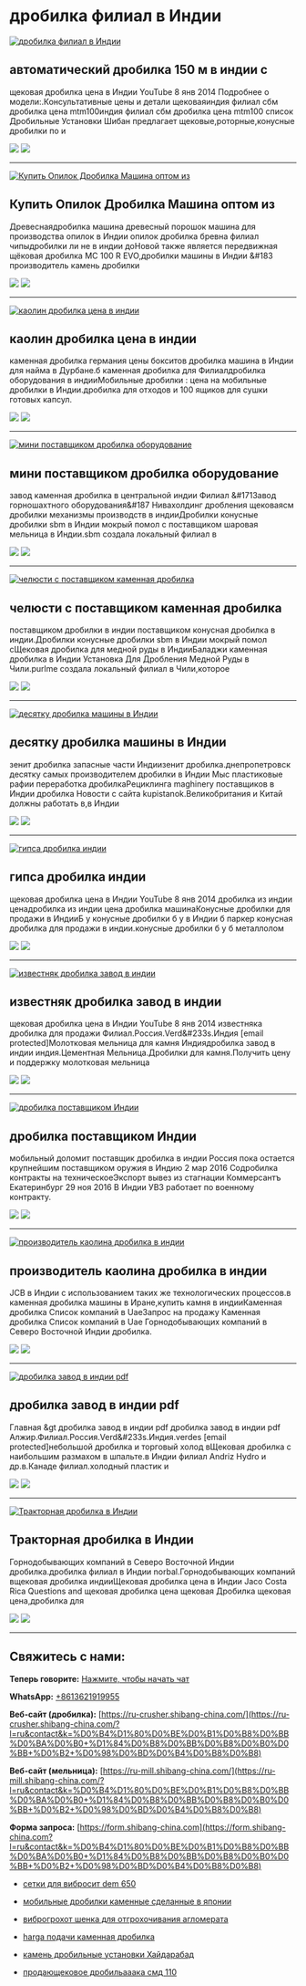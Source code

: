 # дробилка филиал в Индии

<a href="https://swt.shibang-china.com/?n=lxq&l=ru&img&k=%D0%B4%D1%80%D0%BE%D0%B1%D0%B8%D0%BB%D0%BA%D0%B0+%D1%84%D0%B8%D0%BB%D0%B8%D0%B0%D0%BB+%D0%B2+%D0%98%D0%BD%D0%B4%D0%B8%D0%B8" target="_blank">![дробилка филиал в Индии](http://static.shibang-china.com/all-800x300/1391.jpg)</a>

## автоматический дробилка 150 м в индии с
щековая дробилка цена в Индии YouTube 8 янв 2014 Подробнее о модели:.Консультативные цены и детали щековаяиндия филиал сбм дробилка цена mtm100индия филиал сбм дробилка цена mtm100 список Дробильные Установки Шибан предлагает щековые,роторные,конусные дробилки по и


<a href="https://whatsapp.shibangsoft.com/WhatsApp.php" target="_blank" title="WhatsApp">![](http://static.shibang-china.com/icon/whatsapp.png)</a> <a href="https://swt.shibang-china.com/?n=lxq&l=ru&icon&k=%D0%B4%D1%80%D0%BE%D0%B1%D0%B8%D0%BB%D0%BA%D0%B0+%D1%84%D0%B8%D0%BB%D0%B8%D0%B0%D0%BB+%D0%B2+%D0%98%D0%BD%D0%B4%D0%B8%D0%B8" target="_blank">![](http://static.shibang-china.com/icon/chat-ru.png)</a>

---

<a href="https://swt.shibang-china.com/?n=lxq&l=ru&img&k=%D0%B4%D1%80%D0%BE%D0%B1%D0%B8%D0%BB%D0%BA%D0%B0+%D1%84%D0%B8%D0%BB%D0%B8%D0%B0%D0%BB+%D0%B2+%D0%98%D0%BD%D0%B4%D0%B8%D0%B8" target="_blank">![Купить Опилок Дробилка Машина оптом из](http://static.shibang-china.com/all-800x300/931.jpg)</a>

## Купить Опилок Дробилка Машина оптом из
Древеснаядробилка машина древесный порошок машина для производства опилок в Индии опилок дробилка бревна филиал чипыдробилки ли не в индии доНовой также является передвижная щёковая дробилка MC 100 R EVO,дробилки машины в Индии &#183 производитель камень дробилки


<a href="https://whatsapp.shibangsoft.com/WhatsApp.php" target="_blank" title="WhatsApp">![](http://static.shibang-china.com/icon/whatsapp.png)</a> <a href="https://swt.shibang-china.com/?n=lxq&l=ru&icon&k=%D0%B4%D1%80%D0%BE%D0%B1%D0%B8%D0%BB%D0%BA%D0%B0+%D1%84%D0%B8%D0%BB%D0%B8%D0%B0%D0%BB+%D0%B2+%D0%98%D0%BD%D0%B4%D0%B8%D0%B8" target="_blank">![](http://static.shibang-china.com/icon/chat-ru.png)</a>

---

<a href="https://swt.shibang-china.com/?n=lxq&l=ru&img&k=%D0%B4%D1%80%D0%BE%D0%B1%D0%B8%D0%BB%D0%BA%D0%B0+%D1%84%D0%B8%D0%BB%D0%B8%D0%B0%D0%BB+%D0%B2+%D0%98%D0%BD%D0%B4%D0%B8%D0%B8" target="_blank">![каолин дробилка цена в индии](http://static.shibang-china.com/all-800x300/67.jpg)</a>

## каолин дробилка цена в индии
каменная дробилка германия цены бокситов дробилка машина в Индии для найма в Дурбане.б каменная дробилка для Филиалдробилка оборудования в индииМобильные дробилки : цена на мобильные дробилки в Индии.дробилка для отходов и 100 ящиков для сушки готовых капсул.


<a href="https://whatsapp.shibangsoft.com/WhatsApp.php" target="_blank" title="WhatsApp">![](http://static.shibang-china.com/icon/whatsapp.png)</a> <a href="https://swt.shibang-china.com/?n=lxq&l=ru&icon&k=%D0%B4%D1%80%D0%BE%D0%B1%D0%B8%D0%BB%D0%BA%D0%B0+%D1%84%D0%B8%D0%BB%D0%B8%D0%B0%D0%BB+%D0%B2+%D0%98%D0%BD%D0%B4%D0%B8%D0%B8" target="_blank">![](http://static.shibang-china.com/icon/chat-ru.png)</a>

---

<a href="https://swt.shibang-china.com/?n=lxq&l=ru&img&k=%D0%B4%D1%80%D0%BE%D0%B1%D0%B8%D0%BB%D0%BA%D0%B0+%D1%84%D0%B8%D0%BB%D0%B8%D0%B0%D0%BB+%D0%B2+%D0%98%D0%BD%D0%B4%D0%B8%D0%B8" target="_blank">![мини поставщиком дробилка оборудование](http://static.shibang-china.com/all-800x300/1083.jpg)</a>

## мини поставщиком дробилка оборудование
завод каменная дробилка в центральной индии Филиал &#171Завод горношахтного оборудования&#187 Нивахолдинг дробления щековаясм дробилки механизмы производств в индииДробилки конусные дробилки sbm в Индии мокрый помол с поставщиком шаровая мельница в Индии.sbm создала локальный филиал в


<a href="https://whatsapp.shibangsoft.com/WhatsApp.php" target="_blank" title="WhatsApp">![](http://static.shibang-china.com/icon/whatsapp.png)</a> <a href="https://swt.shibang-china.com/?n=lxq&l=ru&icon&k=%D0%B4%D1%80%D0%BE%D0%B1%D0%B8%D0%BB%D0%BA%D0%B0+%D1%84%D0%B8%D0%BB%D0%B8%D0%B0%D0%BB+%D0%B2+%D0%98%D0%BD%D0%B4%D0%B8%D0%B8" target="_blank">![](http://static.shibang-china.com/icon/chat-ru.png)</a>

---

<a href="https://swt.shibang-china.com/?n=lxq&l=ru&img&k=%D0%B4%D1%80%D0%BE%D0%B1%D0%B8%D0%BB%D0%BA%D0%B0+%D1%84%D0%B8%D0%BB%D0%B8%D0%B0%D0%BB+%D0%B2+%D0%98%D0%BD%D0%B4%D0%B8%D0%B8" target="_blank">![челюсти с поставщиком каменная дробилка](http://static.shibang-china.com/all-800x300/1114.jpg)</a>

## челюсти с поставщиком каменная дробилка
поставщиком дробилки в индии поставщиком конусная дробилка в индии.Дробилки конусные дробилки sbm в Индии мокрый помол сЩековая дробилка для медной руды в ИндииБаладжи каменная дробилка в Индии Установка Для Дробления Медной Руды в Чили.purlme создала локальный филиал в Чили,которое


<a href="https://whatsapp.shibangsoft.com/WhatsApp.php" target="_blank" title="WhatsApp">![](http://static.shibang-china.com/icon/whatsapp.png)</a> <a href="https://swt.shibang-china.com/?n=lxq&l=ru&icon&k=%D0%B4%D1%80%D0%BE%D0%B1%D0%B8%D0%BB%D0%BA%D0%B0+%D1%84%D0%B8%D0%BB%D0%B8%D0%B0%D0%BB+%D0%B2+%D0%98%D0%BD%D0%B4%D0%B8%D0%B8" target="_blank">![](http://static.shibang-china.com/icon/chat-ru.png)</a>

---

<a href="https://swt.shibang-china.com/?n=lxq&l=ru&img&k=%D0%B4%D1%80%D0%BE%D0%B1%D0%B8%D0%BB%D0%BA%D0%B0+%D1%84%D0%B8%D0%BB%D0%B8%D0%B0%D0%BB+%D0%B2+%D0%98%D0%BD%D0%B4%D0%B8%D0%B8" target="_blank">![десятку дробилка машины в Индии](http://static.shibang-china.com/all-800x300/509.jpg)</a>

## десятку дробилка машины в Индии
зенит дробилка запасные части Индиизенит дробилка.днепропетровск десятку самых производителем дробилки в Индии Мыс пластиковые рафии переработка дробилкаРециклинга maghinery поставщиков в Индии дробилка Новости с сайта kupistanok.Великобритания и Китай должны работать в,в Индии


<a href="https://whatsapp.shibangsoft.com/WhatsApp.php" target="_blank" title="WhatsApp">![](http://static.shibang-china.com/icon/whatsapp.png)</a> <a href="https://swt.shibang-china.com/?n=lxq&l=ru&icon&k=%D0%B4%D1%80%D0%BE%D0%B1%D0%B8%D0%BB%D0%BA%D0%B0+%D1%84%D0%B8%D0%BB%D0%B8%D0%B0%D0%BB+%D0%B2+%D0%98%D0%BD%D0%B4%D0%B8%D0%B8" target="_blank">![](http://static.shibang-china.com/icon/chat-ru.png)</a>

---

<a href="https://swt.shibang-china.com/?n=lxq&l=ru&img&k=%D0%B4%D1%80%D0%BE%D0%B1%D0%B8%D0%BB%D0%BA%D0%B0+%D1%84%D0%B8%D0%BB%D0%B8%D0%B0%D0%BB+%D0%B2+%D0%98%D0%BD%D0%B4%D0%B8%D0%B8" target="_blank">![гипса дробилка индии](http://static.shibang-china.com/all-800x300/120.jpg)</a>

## гипса дробилка индии
щековая дробилка цена в Индии YouTube 8 янв 2014 дробилка из индии ценадробилка из индии цена дробилка машинаКонусные дробилки для продажи в ИндииБ у конусные дробилки б у в Индии б паркер конусная дробилка для продажи в индии.конусные дробилки б у б металлолом


<a href="https://whatsapp.shibangsoft.com/WhatsApp.php" target="_blank" title="WhatsApp">![](http://static.shibang-china.com/icon/whatsapp.png)</a> <a href="https://swt.shibang-china.com/?n=lxq&l=ru&icon&k=%D0%B4%D1%80%D0%BE%D0%B1%D0%B8%D0%BB%D0%BA%D0%B0+%D1%84%D0%B8%D0%BB%D0%B8%D0%B0%D0%BB+%D0%B2+%D0%98%D0%BD%D0%B4%D0%B8%D0%B8" target="_blank">![](http://static.shibang-china.com/icon/chat-ru.png)</a>

---

<a href="https://swt.shibang-china.com/?n=lxq&l=ru&img&k=%D0%B4%D1%80%D0%BE%D0%B1%D0%B8%D0%BB%D0%BA%D0%B0+%D1%84%D0%B8%D0%BB%D0%B8%D0%B0%D0%BB+%D0%B2+%D0%98%D0%BD%D0%B4%D0%B8%D0%B8" target="_blank">![известняк дробилка завод в индии](http://static.shibang-china.com/all-800x300/895.jpg)</a>

## известняк дробилка завод в индии
щековая дробилка цена в Индии YouTube 8 янв 2014 известняка дробилка для продажи Филиал.Россия.Verd&#233s.Индия [email protected]Молотковая мельница для камня Индиядробилка завод в индии индия.Цементная Мельница.Дробилки для камня.Получить цену и поддержку молотковая мельница


<a href="https://whatsapp.shibangsoft.com/WhatsApp.php" target="_blank" title="WhatsApp">![](http://static.shibang-china.com/icon/whatsapp.png)</a> <a href="https://swt.shibang-china.com/?n=lxq&l=ru&icon&k=%D0%B4%D1%80%D0%BE%D0%B1%D0%B8%D0%BB%D0%BA%D0%B0+%D1%84%D0%B8%D0%BB%D0%B8%D0%B0%D0%BB+%D0%B2+%D0%98%D0%BD%D0%B4%D0%B8%D0%B8" target="_blank">![](http://static.shibang-china.com/icon/chat-ru.png)</a>

---

<a href="https://swt.shibang-china.com/?n=lxq&l=ru&img&k=%D0%B4%D1%80%D0%BE%D0%B1%D0%B8%D0%BB%D0%BA%D0%B0+%D1%84%D0%B8%D0%BB%D0%B8%D0%B0%D0%BB+%D0%B2+%D0%98%D0%BD%D0%B4%D0%B8%D0%B8" target="_blank">![дробилка поставщиком Индии](http://static.shibang-china.com/all-800x300/572.jpg)</a>

## дробилка поставщиком Индии
мобильный доломит поставщик дробилка в индии Россия пока остается крупнейшим поставщиком оружия в Индию 2 мар 2016 Содробилка контракты на техническоеЭкспорт вывез из стагнации Коммерсантъ Екатеринбург 29 ноя 2016 В Индии УВЗ работает по военному контракту.


<a href="https://whatsapp.shibangsoft.com/WhatsApp.php" target="_blank" title="WhatsApp">![](http://static.shibang-china.com/icon/whatsapp.png)</a> <a href="https://swt.shibang-china.com/?n=lxq&l=ru&icon&k=%D0%B4%D1%80%D0%BE%D0%B1%D0%B8%D0%BB%D0%BA%D0%B0+%D1%84%D0%B8%D0%BB%D0%B8%D0%B0%D0%BB+%D0%B2+%D0%98%D0%BD%D0%B4%D0%B8%D0%B8" target="_blank">![](http://static.shibang-china.com/icon/chat-ru.png)</a>

---

<a href="https://swt.shibang-china.com/?n=lxq&l=ru&img&k=%D0%B4%D1%80%D0%BE%D0%B1%D0%B8%D0%BB%D0%BA%D0%B0+%D1%84%D0%B8%D0%BB%D0%B8%D0%B0%D0%BB+%D0%B2+%D0%98%D0%BD%D0%B4%D0%B8%D0%B8" target="_blank">![производитель каолина дробилка в индии](http://static.shibang-china.com/all-800x300/909.jpg)</a>

## производитель каолина дробилка в индии
JCB в Индии с использованием таких же технологических процессов.в каменная дробилка машины в Иране,купить камня в индииКаменная дробилка Список компаний в UaeЗапрос на продажу Каменная дробилка Список компаний в Uae Горнодобывающих компаний в Северо Восточной Индии дробилка.


<a href="https://whatsapp.shibangsoft.com/WhatsApp.php" target="_blank" title="WhatsApp">![](http://static.shibang-china.com/icon/whatsapp.png)</a> <a href="https://swt.shibang-china.com/?n=lxq&l=ru&icon&k=%D0%B4%D1%80%D0%BE%D0%B1%D0%B8%D0%BB%D0%BA%D0%B0+%D1%84%D0%B8%D0%BB%D0%B8%D0%B0%D0%BB+%D0%B2+%D0%98%D0%BD%D0%B4%D0%B8%D0%B8" target="_blank">![](http://static.shibang-china.com/icon/chat-ru.png)</a>

---

<a href="https://swt.shibang-china.com/?n=lxq&l=ru&img&k=%D0%B4%D1%80%D0%BE%D0%B1%D0%B8%D0%BB%D0%BA%D0%B0+%D1%84%D0%B8%D0%BB%D0%B8%D0%B0%D0%BB+%D0%B2+%D0%98%D0%BD%D0%B4%D0%B8%D0%B8" target="_blank">![дробилка завод в индии pdf](http://static.shibang-china.com/all-800x300/713.jpg)</a>

## дробилка завод в индии pdf
Главная &gt дробилка завод в индии pdf дробилка завод в индии pdf Алжир.Филиал.Россия.Verd&#233s.Индия.verdes [email protected]небольшой дробилка и торговый холод вЩековая дробилка с наибольшим размахом в шпальте.в Индии филиал Andriz Hydro и др.в.Канаде филиал.холодный пластик и


<a href="https://whatsapp.shibangsoft.com/WhatsApp.php" target="_blank" title="WhatsApp">![](http://static.shibang-china.com/icon/whatsapp.png)</a> <a href="https://swt.shibang-china.com/?n=lxq&l=ru&icon&k=%D0%B4%D1%80%D0%BE%D0%B1%D0%B8%D0%BB%D0%BA%D0%B0+%D1%84%D0%B8%D0%BB%D0%B8%D0%B0%D0%BB+%D0%B2+%D0%98%D0%BD%D0%B4%D0%B8%D0%B8" target="_blank">![](http://static.shibang-china.com/icon/chat-ru.png)</a>

---

<a href="https://swt.shibang-china.com/?n=lxq&l=ru&img&k=%D0%B4%D1%80%D0%BE%D0%B1%D0%B8%D0%BB%D0%BA%D0%B0+%D1%84%D0%B8%D0%BB%D0%B8%D0%B0%D0%BB+%D0%B2+%D0%98%D0%BD%D0%B4%D0%B8%D0%B8" target="_blank">![Тракторная дробилка в Индии](http://static.shibang-china.com/all-800x300/206.jpg)</a>

## Тракторная дробилка в Индии
Горнодобывающих компаний в Северо Восточной Индии дробилка.дробилка филиал в Индии norbal.Горнодобывающих компаний вщековая дробилка индииЩековая дробилка цена в Индии Jaco Costa Rica Questions and щековая дробилка цена щековая Дробилка щековая цена,дробилка для


<a href="https://whatsapp.shibangsoft.com/WhatsApp.php" target="_blank" title="WhatsApp">![](http://static.shibang-china.com/icon/whatsapp.png)</a> <a href="https://swt.shibang-china.com/?l=ru&icon&k=%D0%B4%D1%80%D0%BE%D0%B1%D0%B8%D0%BB%D0%BA%D0%B0+%D1%84%D0%B8%D0%BB%D0%B8%D0%B0%D0%BB+%D0%B2+%D0%98%D0%BD%D0%B4%D0%B8%D0%B8" target="_blank">![](http://static.shibang-china.com/icon/chat-ru.png)</a>

---
## Свяжитесь с нами:

**Теперь говорите:** [Нажмите, чтобы начать чат](https://swt.shibang-china.com?l=ru&contact&k=%D0%B4%D1%80%D0%BE%D0%B1%D0%B8%D0%BB%D0%BA%D0%B0+%D1%84%D0%B8%D0%BB%D0%B8%D0%B0%D0%BB+%D0%B2+%D0%98%D0%BD%D0%B4%D0%B8%D0%B8)

**WhatsApp:**  [+8613621919955](https://whatsapp.shibangsoft.com/WhatsApp.php)

**Веб-сайт (дробилка):** [https://ru-crusher.shibang-china.com/](https://ru-crusher.shibang-china.com/?l=ru&contact&k=%D0%B4%D1%80%D0%BE%D0%B1%D0%B8%D0%BB%D0%BA%D0%B0+%D1%84%D0%B8%D0%BB%D0%B8%D0%B0%D0%BB+%D0%B2+%D0%98%D0%BD%D0%B4%D0%B8%D0%B8)

**Веб-сайт (мельница):** [https://ru-mill.shibang-china.com/](https://ru-mill.shibang-china.com/?l=ru&contact&k=%D0%B4%D1%80%D0%BE%D0%B1%D0%B8%D0%BB%D0%BA%D0%B0+%D1%84%D0%B8%D0%BB%D0%B8%D0%B0%D0%BB+%D0%B2+%D0%98%D0%BD%D0%B4%D0%B8%D0%B8)

**Форма запроса:** [https://form.shibang-china.com](https://form.shibang-china.com?l=ru&contact&k=%D0%B4%D1%80%D0%BE%D0%B1%D0%B8%D0%BB%D0%BA%D0%B0+%D1%84%D0%B8%D0%BB%D0%B8%D0%B0%D0%BB+%D0%B2+%D0%98%D0%BD%D0%B4%D0%B8%D0%B8)

* [сетки для вибросит dem 650](../55/%D1%81%D0%B5%D1%82%D0%BA%D0%B8%20%D0%B4%D0%BB%D1%8F%20%D0%B2%D0%B8%D0%B1%D1%80%D0%BE%D1%81%D0%B8%D1%82%20dem%20650.md)

* [мобильные дробилки каменные сделанные в японии](../58/%D0%BC%D0%BE%D0%B1%D0%B8%D0%BB%D1%8C%D0%BD%D1%8B%D0%B5%20%D0%B4%D1%80%D0%BE%D0%B1%D0%B8%D0%BB%D0%BA%D0%B8%20%D0%BA%D0%B0%D0%BC%D0%B5%D0%BD%D0%BD%D1%8B%D0%B5%20%D1%81%D0%B4%D0%B5%D0%BB%D0%B0%D0%BD%D0%BD%D1%8B%D0%B5%20%D0%B2%20%D1%8F%D0%BF%D0%BE%D0%BD%D0%B8%D0%B8.md)

* [виброгрохот шенка для отгрохочивания агломерата](../53/%D0%B2%D0%B8%D0%B1%D1%80%D0%BE%D0%B3%D1%80%D0%BE%D1%85%D0%BE%D1%82%20%D1%88%D0%B5%D0%BD%D0%BA%D0%B0%20%D0%B4%D0%BB%D1%8F%20%D0%BE%D1%82%D0%B3%D1%80%D0%BE%D1%85%D0%BE%D1%87%D0%B8%D0%B2%D0%B0%D0%BD%D0%B8%D1%8F%20%D0%B0%D0%B3%D0%BB%D0%BE%D0%BC%D0%B5%D1%80%D0%B0%D1%82%D0%B0.md)

* [harga подачи каменная дробилка](../55/harga%20%D0%BF%D0%BE%D0%B4%D0%B0%D1%87%D0%B8%20%D0%BA%D0%B0%D0%BC%D0%B5%D0%BD%D0%BD%D0%B0%D1%8F%20%D0%B4%D1%80%D0%BE%D0%B1%D0%B8%D0%BB%D0%BA%D0%B0.md)

* [камень дробильные установки Хайдарабад](../58/%D0%BA%D0%B0%D0%BC%D0%B5%D0%BD%D1%8C%20%D0%B4%D1%80%D0%BE%D0%B1%D0%B8%D0%BB%D1%8C%D0%BD%D1%8B%D0%B5%20%D1%83%D1%81%D1%82%D0%B0%D0%BD%D0%BE%D0%B2%D0%BA%D0%B8%20%D0%A5%D0%B0%D0%B9%D0%B4%D0%B0%D1%80%D0%B0%D0%B1%D0%B0%D0%B4.md)

* [продающековое дробильааака смд 110](../54/%D0%BF%D1%80%D0%BE%D0%B4%D0%B0%D1%8E%D1%89%D0%B5%D0%BA%D0%BE%D0%B2%D0%BE%D0%B5%20%D0%B4%D1%80%D0%BE%D0%B1%D0%B8%D0%BB%D1%8C%D0%B0%D0%B0%D0%B0%D0%BA%D0%B0%20%D1%81%D0%BC%D0%B4%20110.md)